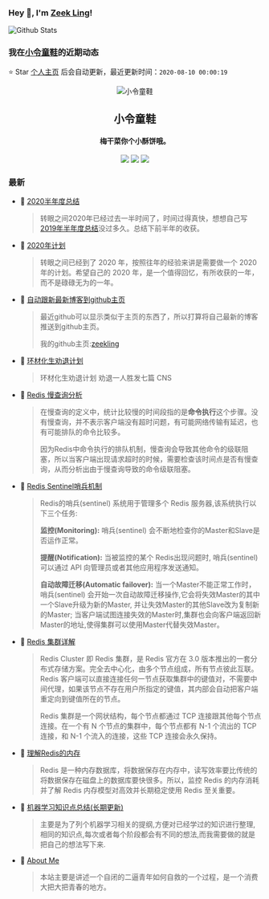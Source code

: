 ### Hey 👋, I'm [Zeek Ling](https://www.zeekling.cn)! 
![Github Stats](https://github-readme-stats.vercel.app/api?username=zeekling&show_icons=true) 
### 我在[小令童鞋](https://www.zeekling.cn)的近期动态

⭐️ Star [个人主页](https://github.com/zeekling/zeekling) 后会自动更新，最近更新时间：`2020-08-10 00:00:19`

<p align="center"><img alt="小令童鞋" src="https://img.zeekling.cn/images/2020/02/23/logo.th.png"></p><h2 align="center">小令童鞋
</h2>

<h4 align="center">梅干菜你个小酥饼哦。</h4>
<p align="center"><a title="小令童鞋" target="_blank" href="https://github.com/zeekling/zeekling"><img src="https://img.shields.io/github/last-commit/zeekling/zeekling.svg?style=flat-square&color=FF9900"></a>
<a title="GitHub repo size in bytes" target="_blank" href="https://github.com/zeekling/zeekling"><img src="https://img.shields.io/github/repo-size/zeekling/zeekling.svg?style=flat-square"></a>
<a title="Hits" target="_blank" href="https://github.com/zeekling/hits"><img src="https://hits.b3log.org/zeekling/zeekling.svg"></a></p>

### 最新

* 📝 [2020半年度总结](https://www.zeekling.cn/articles/2020/08/03/1596469503281.html) 
    > <p>转眼之间2020年已经过去一半时间了，时间过得真快，想想自己写<a href="https://www.zeekling.cn/articles/2019/08/27/1566917470370.html">2019年半年度总结</a>没过多久。总结下前半年的收获。</p>
* 📝 [2020年计划](https://www.zeekling.cn/articles/2020/01/01/1577875457805.html) 
    > <p>转眼之间已经到了 2020 年，按照往年的经验来讲是需要做一个 2020 年的计划。希望自己的 2020 年，是一个值得回忆，有所收获的一年，而不是碌碌无为的一年。</p>
* 📝 [自动跟新最新博客到github主页](https://www.zeekling.cn/articles/2020/07/26/1595773591724.html) 
    > <p>最近github可以显示类似于主页的东西了，所以打算将自己最新的博客推送到github主页。</p>
    > <p>我的github主页:<a href="https://github.com/zeekling" target="_blank">zeekling</a></p>
* 📝 [环材化生劝退计划](https://www.zeekling.cn/articles/2020/06/17/1592323471534.html) 
    > <p>环材化生劝退计划  劝退一人胜发七篇 CNS</p>
* 📝 [Redis 慢查询分析](https://www.zeekling.cn/articles/2020/07/23/1595493094855.html) 
    > <p>在慢查询的定义中，统计比较慢的时间段指的是<strong>命令执行</strong>这个步骤。没有慢查询，并不表示客户端没有超时问题，有可能网络传输有延迟，也有可能排队的命令比较多。</p>
    > <p>因为Redis中命令执行的排队机制，慢查询会导致其他命令的级联阻塞，所以当客户端出现请求超时的时候，需要检查该时间点是否有慢查询，从而分析出由于慢查询导致的命令级联阻塞。</p>
* 📝 [Redis Sentinel哨兵机制](https://www.zeekling.cn/articles/2020/07/21/1595343778998.html) 
    > <p>Redis的哨兵(sentinel) 系统用于管理多个 Redis 服务器,该系统执行以下三个任务:</p>
    > <p><strong>监控(Monitoring):</strong> 哨兵(sentinel) 会不断地检查你的Master和Slave是否运作正常。</p>
    > <p><strong>提醒(Notification):</strong> 当被监控的某个 Redis出现问题时, 哨兵(sentinel) 可以通过 API 向管理员或者其他应用程序发送通知。</p>
    > <p><strong>自动故障迁移(Automatic failover):</strong> 当一个Master不能正常工作时，哨兵(sentinel) 会开始一次自动故障迁移操作,它会将失效Master的其中一个Slave升级为新的Master, 并让失效Master的其他Slave改为复制新的Master; 当客户端试图连接失效的Master时,集群也会向客户端返回新Master的地址,使得集群可以使用Master代替失效Master。</p>
* 📝 [Redis 集群详解](https://www.zeekling.cn/articles/2020/07/21/1595342026052.html) 
    > <p>Redis Cluster 即 Redis 集群，是 Redis 官方在 3.0 版本推出的一套分布式存储方案。完全去中心化，由多个节点组成，所有节点彼此互联。Redis 客户端可以直接连接任何一节点获取集群中的键值对，不需要中间代理，如果该节点不存在用户所指定的键值，其内部会自动把客户端重定向到键值所在的节点。</p>
    > <p>Redis 集群是一个网状结构，每个节点都通过 TCP 连接跟其他每个节点连接。在一个有 N 个节点的集群中，每个节点都有 N-1 个流出的 TCP 连接，和 N-1 个流入的连接，这些 TCP 连接会永久保持。</p>
* 📝 [理解Redis的内存](https://www.zeekling.cn/articles/2020/07/04/1593860561539.html) 
    > <p>Redis 是一种内存数据库，将数据保存在内存中，读写效率要比传统的将数据保存在磁盘上的数据库要快很多。所以，监控 Redis 的内存消耗并了解 Redis 内存模型对高效并长期稳定使用 Redis 至关重要。</p>
* 📝 [机器学习知识点总结(长期更新)](https://www.zeekling.cn/articles/2019/08/14/1565788128215.html) 
    > <p>主要是为了列个机器学习相关的提纲,方便对已经学过的知识进行整理,相同的知识点,每次或者每个阶段都会有不同的想法,而我需要做的就是把自己的想法写下来.</p>
* 📝 [About Me](https://www.zeekling.cn/aboutMe.html) 
    > <p>本站主要是讲述一个自闭的二逼青年如何自救的一个过程，是一个消费大把大把青春的地方。</p>




